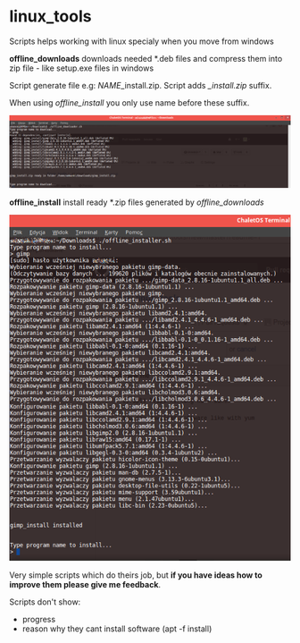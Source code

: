 # linux_tools
Scripts helps working with linux specialy when you move from windows

**offline_downloads** downloads needed *.deb files and compress them into zip file - like setup.exe files in windows

Script generate file e.g: *NAME*_install.zip. Script adds *_install.zip* suffix.

When using *offline_install* you only use name before these suffix.

![alt tag](https://github.com/warpgt/linux_tools/blob/master/download.png)

**offline_install** install ready *.zip files generated by *offline_downloads*

![alt tag](https://github.com/warpgt/linux_tools/blob/master/install.png)

Very simple scripts which do theirs job, but **if you have ideas how to improve them please give me feedback**.

Scripts don't show:
* progress 
* reason why they cant install software (apt -f install)
